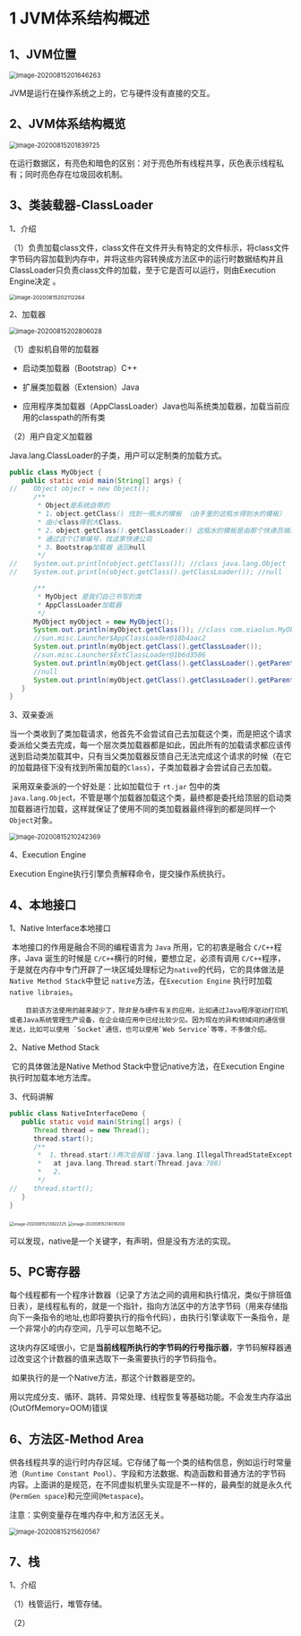 # 1 JVM体系结构概述

## 1、JVM位置

<img src="JVM学习.assets/image-20200815201646263.png" alt="image-20200815201646263" style="zoom:80%;" />

JVM是运行在操作系统之上的，它与硬件没有直接的交互。

## 2、JVM体系结构概览

<img src="JVM学习.assets/image-20200815201839725.png" alt="image-20200815201839725" style="zoom:80%;" />

在运行数据区，有亮色和暗色的区别：对于亮色所有线程共享，灰色表示线程私有；同时亮色存在垃圾回收机制。

## 3、类装载器-ClassLoader

1、介绍

（1）负责加载class文件，class文件在文件开头有特定的文件标示，将class文件字节码内容加载到内存中，并将这些内容转换成方法区中的运行时数据结构并且ClassLoader只负责class文件的加载，至于它是否可以运行，则由Execution Engine决定 。

<img src="JVM学习.assets/image-20200815202112264.png" alt="image-20200815202112264" style="zoom:67%;" />

2、加载器

<img src="JVM学习.assets/image-20200815202806028.png" alt="image-20200815202806028" style="zoom:80%;" />

（1）虚拟机自带的加载器

+ 启动类加载器（Bootstrap）C++

+ 扩展类加载器（Extension）Java

+ 应用程序类加载器（AppClassLoader）Java也叫系统类加载器，加载当前应用的classpath的所有类

（2）用户自定义加载器

Java.lang.ClassLoader的子类，用户可以定制类的加载方式。

```java
public class MyObject {
   public static void main(String[] args) {
//    Object object = new Object();
      /**
       * Object是系统自带的
       * 1、object.getClass() 找到一瓶水的模板 （由手里的这瓶水得到水的模板）
       * 由小class得到大Class。
       * 2、object.getClass().getClassLoader() 这瓶水的模板是由那个快递员端过来的，
       * 通过这个订单编号，找这家快递公司
       * 3、Bootstrap加载器 返回null
       */
//    System.out.println(object.getClass()); //class java.lang.Object
//    System.out.println(object.getClass().getClassLoader()); //null

      /**
       * MyObject 是我们自己书写的类
       * AppClassLoader加载器
       */
      MyObject myObject = new MyObject();
      System.out.println(myObject.getClass()); //class com.xiaolun.MyObject
      //sun.misc.Launcher$AppClassLoader@18b4aac2
      System.out.println(myObject.getClass().getClassLoader());
      //sun.misc.Launcher$ExtClassLoader@1b6d3586
      System.out.println(myObject.getClass().getClassLoader().getParent());
      //null
      System.out.println(myObject.getClass().getClassLoader().getParent().getParent());
   }
}
```

3、双亲委派

​		当一个类收到了类加载请求，他首先不会尝试自己去加载这个类，而是把这个请求委派给父类去完成，每一个层次类加载器都是如此，因此所有的加载请求都应该传送到启动类加载其中，只有当父类加载器反馈自己无法完成这个请求的时候（在它的加载路径下没有找到所需加载的`Class`），子类加载器才会尝试自己去加载。

​		采用双亲委派的一个好处是：比如加载位于 `rt.jar` 包中的类 `java.lang.Objec`t，不管是哪个加载器加载这个类，最终都是委托给顶层的启动类加载器进行加载，这样就保证了使用不同的类加载器最终得到的都是同样一个 `Object`对象。 

<img src="JVM学习.assets/image-20200815210242369.png" alt="image-20200815210242369" style="zoom:80%;" />

4、Execution Engine

Execution Engine执行引擎负责解释命令，提交操作系统执行。

## 4、本地接口

1、Native Interface本地接口

​		本地接口的作用是融合不同的编程语言为 `Java` 所用，它的初衷是融合 `C/C++`程序，Java 诞生的时候是 `C/C++`横行的时候，要想立足，必须有调用 `C/C++`程序，于是就在内存中专门开辟了一块区域处理标记为`native`的代码，它的具体做法是 `Native Method Stack`中登记 `native`方法，在`Execution Engine` 执行时加载`native libraies`。

 		目前该方法使用的越来越少了，除非是与硬件有关的应用，比如通过Java程序驱动打印机或者Java系统管理生产设备，在企业级应用中已经比较少见。因为现在的异构领域间的通信很发达，比如可以使用 `Socket`通信，也可以使用`Web Service`等等，不多做介绍。

2、Native Method Stack

​		它的具体做法是Native Method Stack中登记native方法，在Execution Engine 执行时加载本地方法库。

3、代码讲解

```java
public class NativeInterfaceDemo {
   public static void main(String[] args) {
      Thread thread = new Thread();
      thread.start();
      /**
       *  1、thread.start()两次会报错：java.lang.IllegalThreadStateException
       *   at java.lang.Thread.start(Thread.java:708)
       *   2、
       */
//    thread.start();
   }
}
```

<img src="JVM学习.assets/image-20200815213922325.png" alt="image-20200815213922325" style="zoom: 50%;" />

<img src="JVM学习.assets/image-20200815214019200.png" alt="image-20200815214019200" style="zoom:50%;" />

可以发现，native是一个关键字，有声明，但是没有方法的实现。

## 5、PC寄存器

​		每个线程都有一个程序计数器（记录了方法之间的调用和执行情况，类似于排班值日表），是线程私有的，就是一个指针，指向方法区中的方法字节码（用来存储指向下一条指令的地址,也即将要执行的指令代码），由执行引擎读取下一条指令，是一个非常小的内存空间，几乎可以忽略不记。

​		这块内存区域很小，它是**当前线程所执行的字节码的行号指示器**，字节码解释器通过改变这个计数器的值来选取下一条需要执行的字节码指令。

​		如果执行的是一个Native方法，那这个计数器是空的。

​		用以完成分支、循环、跳转、异常处理、线程恢复等基础功能。不会发生内存溢出(OutOfMemory=OOM)错误

## 6、方法区-Method Area

​		供各线程共享的运行时内存区域。它存储了每一个类的结构信息，例如运行时常量池（`Runtime Constant Pool`）、字段和方法数据、构造函数和普通方法的字节码内容。上面讲的是规范，在不同虚拟机里头实现是不一样的，最典型的就是永久代(`PermGen space`)和元空间(`Metaspace`)。

注意：实例变量存在堆内存中,和方法区无关。

<img src="JVM学习.assets/image-20200815215620567.png" alt="image-20200815215620567" style="zoom:80%;" />

## 7、栈

1、介绍

（1）栈管运行，堆管存储。

（2）

















